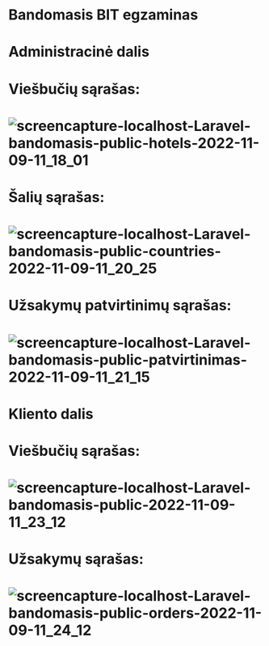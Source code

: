 # Bandomasis BIT egzaminas
# Administracinė dalis 
# Viešbučių sąrašas:
# ![screencapture-localhost-Laravel-bandomasis-public-hotels-2022-11-09-11_18_01](https://user-images.githubusercontent.com/107037107/200790631-c2f548e8-ffe9-4af2-bd7f-72ed3e7cb76c.png)
# Šalių sąrašas:
# ![screencapture-localhost-Laravel-bandomasis-public-countries-2022-11-09-11_20_25](https://user-images.githubusercontent.com/107037107/200790842-d7589ed2-7802-42a2-bd0a-ce7e4f4fd1f1.png)
# Užsakymų patvirtinimų sąrašas:
# ![screencapture-localhost-Laravel-bandomasis-public-patvirtinimas-2022-11-09-11_21_15](https://user-images.githubusercontent.com/107037107/200791058-993f75d5-581d-4baa-bbd3-2156e91e2249.png)
# Kliento dalis 
# Viešbučių sąrašas:
# ![screencapture-localhost-Laravel-bandomasis-public-2022-11-09-11_23_12](https://user-images.githubusercontent.com/107037107/200791503-66aaf4b2-018e-4fd9-857d-1db88c0fbf65.png)
# Užsakymų sąrašas:
# ![screencapture-localhost-Laravel-bandomasis-public-orders-2022-11-09-11_24_12](https://user-images.githubusercontent.com/107037107/200791731-5bb5788b-7316-4e54-ace8-4fc8c0bf9b9b.png)
